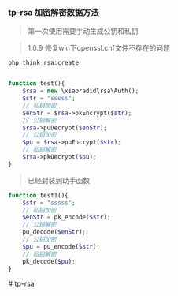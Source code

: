 ### tp-rsa 加密解密数据方法
> 第一次使用需要手动生成公钥和私钥

> 1.0.9 修复win下openssl.cnf文件不存在的问题

```shell script
php think rsa:create
```
```php

function test(){
    $rsa = new \xiaoradid\rsa\Auth();
    $str = "sssss";   
    // 私钥加密
    $enStr = $rsa->pkEncrypt($str);
    // 公钥解密
    $rsa->puDecrypt($enStr);
    // 公钥加密
    $pu = $rsa->puEncrypt($str);
    // 私钥解密
    $rsa->pkDecrypt($pu);
}
```
> 已经封装到助手函数
```php
function test1(){
    $str = "sssss";
    // 私钥加密
    $enStr = pk_encode($str);
    // 公钥解密
    pu_decode($enStr);
    // 公钥加密
    $pu = pu_encode($str);
    // 私钥解密
    pk_decode($pu);
}
```
#   t p - r s a  
 